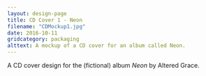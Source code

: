 ```yaml
---
layout: design-page
title: CD Cover 1 - Neon
filename: "CDMockup1.jpg"
date: 2016-10-11
gridcategory: packaging
alttext: A mockup of a CD cover for an album called Neon.
---
```

A CD cover design for the (fictional) album *Neon* by Altered Grace.